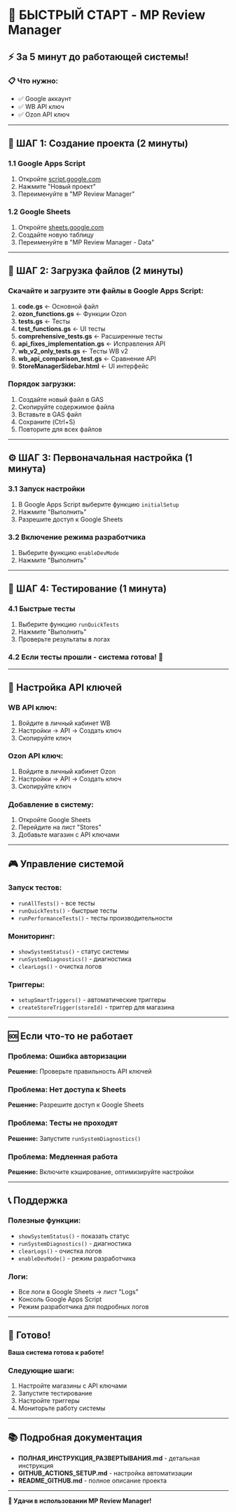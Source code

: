 # 🚀 БЫСТРЫЙ СТАРТ - MP Review Manager

## ⚡ За 5 минут до работающей системы!

### 📋 Что нужно:
- ✅ Google аккаунт
- ✅ WB API ключ
- ✅ Ozon API ключ

---

## 🎯 ШАГ 1: Создание проекта (2 минуты)

### 1.1 Google Apps Script
1. Откройте [script.google.com](https://script.google.com)
2. Нажмите "Новый проект"
3. Переименуйте в "MP Review Manager"

### 1.2 Google Sheets
1. Откройте [sheets.google.com](https://sheets.google.com)
2. Создайте новую таблицу
3. Переименуйте в "MP Review Manager - Data"

---

## 📁 ШАГ 2: Загрузка файлов (2 минуты)

### Скачайте и загрузите эти файлы в Google Apps Script:

1. **code.gs** ← Основной файл
2. **ozon_functions.gs** ← Функции Ozon
3. **tests.gs** ← Тесты
4. **test_functions.gs** ← UI тесты
5. **comprehensive_tests.gs** ← Расширенные тесты
6. **api_fixes_implementation.gs** ← Исправления API
7. **wb_v2_only_tests.gs** ← Тесты WB v2
8. **wb_api_comparison_test.gs** ← Сравнение API
9. **StoreManagerSidebar.html** ← UI интерфейс

### Порядок загрузки:
1. Создайте новый файл в GAS
2. Скопируйте содержимое файла
3. Вставьте в GAS файл
4. Сохраните (Ctrl+S)
5. Повторите для всех файлов

---

## ⚙️ ШАГ 3: Первоначальная настройка (1 минута)

### 3.1 Запуск настройки
1. В Google Apps Script выберите функцию `initialSetup`
2. Нажмите "Выполнить"
3. Разрешите доступ к Google Sheets

### 3.2 Включение режима разработчика
1. Выберите функцию `enableDevMode`
2. Нажмите "Выполнить"

---

## 🧪 ШАГ 4: Тестирование (1 минута)

### 4.1 Быстрые тесты
1. Выберите функцию `runQuickTests`
2. Нажмите "Выполнить"
3. Проверьте результаты в логах

### 4.2 Если тесты прошли - система готова! 🎉

---

## 🔑 Настройка API ключей

### WB API ключ:
1. Войдите в личный кабинет WB
2. Настройки → API → Создать ключ
3. Скопируйте ключ

### Ozon API ключ:
1. Войдите в личный кабинет Ozon
2. Настройки → API → Создать ключ
3. Скопируйте ключ

### Добавление в систему:
1. Откройте Google Sheets
2. Перейдите на лист "Stores"
3. Добавьте магазин с API ключами

---

## 🎮 Управление системой

### Запуск тестов:
- `runAllTests()` - все тесты
- `runQuickTests()` - быстрые тесты
- `runPerformanceTests()` - тесты производительности

### Мониторинг:
- `showSystemStatus()` - статус системы
- `runSystemDiagnostics()` - диагностика
- `clearLogs()` - очистка логов

### Триггеры:
- `setupSmartTriggers()` - автоматические триггеры
- `createStoreTrigger(storeId)` - триггер для магазина

---

## 🆘 Если что-то не работает

### Проблема: Ошибка авторизации
**Решение:** Проверьте правильность API ключей

### Проблема: Нет доступа к Sheets
**Решение:** Разрешите доступ к Google Sheets

### Проблема: Тесты не проходят
**Решение:** Запустите `runSystemDiagnostics()`

### Проблема: Медленная работа
**Решение:** Включите кэширование, оптимизируйте настройки

---

## 📞 Поддержка

### Полезные функции:
- `showSystemStatus()` - показать статус
- `runSystemDiagnostics()` - диагностика
- `clearLogs()` - очистка логов
- `enableDevMode()` - режим разработчика

### Логи:
- Все логи в Google Sheets → лист "Logs"
- Консоль Google Apps Script
- Режим разработчика для подробных логов

---

## 🎉 Готово!

**Ваша система готова к работе!**

### Следующие шаги:
1. Настройте магазины с API ключами
2. Запустите тестирование
3. Настройте триггеры
4. Мониторьте работу системы

---

## 📚 Подробная документация

- **ПОЛНАЯ_ИНСТРУКЦИЯ_РАЗВЕРТЫВАНИЯ.md** - детальная инструкция
- **GITHUB_ACTIONS_SETUP.md** - настройка автоматизации
- **README_GITHUB.md** - полное описание проекта

---

**🚀 Удачи в использовании MP Review Manager!**
